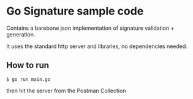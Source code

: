 # Go Signature sample code

Contains a barebone json implementation of signature validation + generation.

It uses the standard http server and libraries, no dependencies needed.

## How to run

```
$ go run main.go
```

then hit the server from the Postman Collection